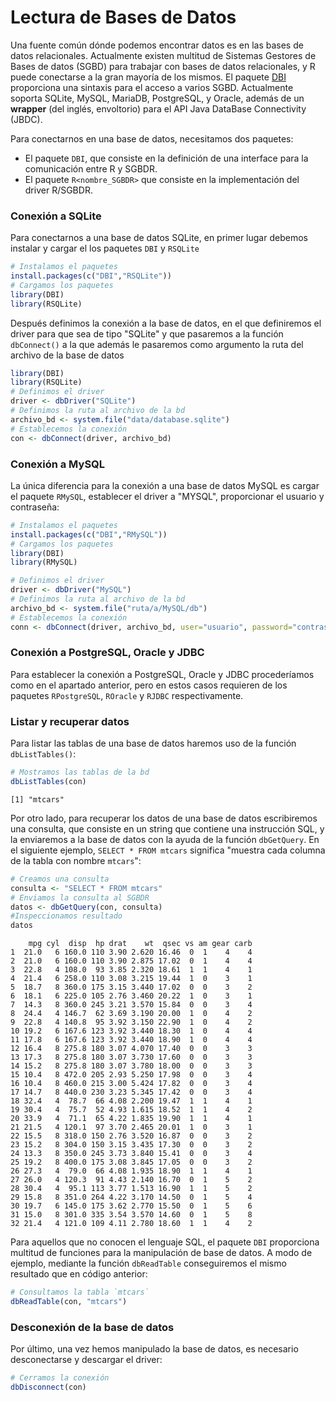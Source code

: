 


<!-- ```{r, include=FALSE} -->
<!-- tutorial::go_interactive() -->
<!-- ``` -->


# Lectura de Bases de Datos

Una fuente común dónde podemos encontrar datos es en las bases de datos relacionales. Actualmente existen multitud de Sistemas Gestores de Bases de datos (SGBD) para trabajar con bases de datos relacionales, y R puede conectarse a la gran mayoría de los mismos. El paquete [DBI](https://cran.r-project.org/web/packages/DBI/index.html) proporciona una sintaxis para el acceso a varios SGBD. Actualmente soporta SQLite, MySQL, MariaDB, PostgreSQL, y Oracle, además de un __wrapper__ (del inglés, envoltorio) para el API Java DataBase Connectivity (JBDC).


Para conectarnos en una base de datos, necesitamos dos paquetes:

- El paquete `DBI`, que consiste en la definición de una interface para la comunicación entre R y SGBDR.
- El paquete `R<nombre_SGBDR>` que consiste en la implementación del driver R/SGBDR.

### Conexión a SQLite

Para conectarnos a una base de datos SQLite, en primer lugar debemos instalar y cargar el los paquetes `DBI` y `RSQLite`


```r
# Instalamos el paquetes
install.packages(c("DBI","RSQLite"))
# Cargamos los paquetes
library(DBI)
library(RSQLite)
```

Después definimos la conexión a la base de datos, en el que definiremos el driver para que sea de tipo "SQLite" y que pasaremos a la función `dbConnect()` a la que además le pasaremos como argumento la ruta del archivo de la base de datos


```r
library(DBI)
library(RSQLite)
# Definimos el driver
driver <- dbDriver("SQLite")
# Definimos la ruta al archivo de la bd
archivo_bd <- system.file("data/database.sqlite")
# Establecemos la conexión
con <- dbConnect(driver, archivo_bd)
```

### Conexión a MySQL

La única diferencia para la conexión a una base de datos MySQL es cargar el paquete `RMySQL`, establecer el driver a "MYSQL", proporcionar el usuario y contraseña:


```r
# Instalamos el paquetes
install.packages(c("DBI","RMySQL"))
# Cargamos los paquetes
library(DBI)
library(RMySQL)
```



```r
# Definimos el driver
driver <- dbDriver("MySQL")
# Definimos la ruta al archivo de la bd
archivo_bd <- system.file("ruta/a/MySQL/db")
# Establecemos la conexión
conn <- dbConnect(driver, archivo_bd, user="usuario", password="contraseña")
```

### Conexión a PostgreSQL, Oracle y JDBC 

Para establecer la conexión a PostgreSQL, Oracle y JDBC procederíamos como en el apartado anterior, pero en estos casos requieren de los paquetes `RPostgreSQL`, `ROracle` y `RJDBC` respectivamente. 

### Listar y recuperar datos

Para listar las tablas de una base de datos haremos uso de la función `dbListTables()`:





```r
# Mostramos las tablas de la bd
dbListTables(con)
```

```
[1] "mtcars"
```

Por otro lado, para recuperar los datos de una base de datos escribiremos una consulta, que consiste en un string que contiene una instrucción SQL, y la enviaremos a la base de datos con la ayuda de la función `dbGetQuery`. En el siguiente ejemplo, `SELECT * FROM mtcars` significa "muestra cada columna de la tabla con nombre `mtcars`":


```r
# Creamos una consulta
consulta <- "SELECT * FROM mtcars"
# Enviamos la consulta al SGBDR
datos <- dbGetQuery(con, consulta)
#Inspeccionamos resultado
datos
```

```
    mpg cyl  disp  hp drat    wt  qsec vs am gear carb
1  21.0   6 160.0 110 3.90 2.620 16.46  0  1    4    4
2  21.0   6 160.0 110 3.90 2.875 17.02  0  1    4    4
3  22.8   4 108.0  93 3.85 2.320 18.61  1  1    4    1
4  21.4   6 258.0 110 3.08 3.215 19.44  1  0    3    1
5  18.7   8 360.0 175 3.15 3.440 17.02  0  0    3    2
6  18.1   6 225.0 105 2.76 3.460 20.22  1  0    3    1
7  14.3   8 360.0 245 3.21 3.570 15.84  0  0    3    4
8  24.4   4 146.7  62 3.69 3.190 20.00  1  0    4    2
9  22.8   4 140.8  95 3.92 3.150 22.90  1  0    4    2
10 19.2   6 167.6 123 3.92 3.440 18.30  1  0    4    4
11 17.8   6 167.6 123 3.92 3.440 18.90  1  0    4    4
12 16.4   8 275.8 180 3.07 4.070 17.40  0  0    3    3
13 17.3   8 275.8 180 3.07 3.730 17.60  0  0    3    3
14 15.2   8 275.8 180 3.07 3.780 18.00  0  0    3    3
15 10.4   8 472.0 205 2.93 5.250 17.98  0  0    3    4
16 10.4   8 460.0 215 3.00 5.424 17.82  0  0    3    4
17 14.7   8 440.0 230 3.23 5.345 17.42  0  0    3    4
18 32.4   4  78.7  66 4.08 2.200 19.47  1  1    4    1
19 30.4   4  75.7  52 4.93 1.615 18.52  1  1    4    2
20 33.9   4  71.1  65 4.22 1.835 19.90  1  1    4    1
21 21.5   4 120.1  97 3.70 2.465 20.01  1  0    3    1
22 15.5   8 318.0 150 2.76 3.520 16.87  0  0    3    2
23 15.2   8 304.0 150 3.15 3.435 17.30  0  0    3    2
24 13.3   8 350.0 245 3.73 3.840 15.41  0  0    3    4
25 19.2   8 400.0 175 3.08 3.845 17.05  0  0    3    2
26 27.3   4  79.0  66 4.08 1.935 18.90  1  1    4    1
27 26.0   4 120.3  91 4.43 2.140 16.70  0  1    5    2
28 30.4   4  95.1 113 3.77 1.513 16.90  1  1    5    2
29 15.8   8 351.0 264 4.22 3.170 14.50  0  1    5    4
30 19.7   6 145.0 175 3.62 2.770 15.50  0  1    5    6
31 15.0   8 301.0 335 3.54 3.570 14.60  0  1    5    8
32 21.4   4 121.0 109 4.11 2.780 18.60  1  1    4    2
```

Para aquellos que no conocen el lenguaje SQL, el paquete `DBI` proporciona multitud de funciones para la manipulación de base de datos. A modo de ejemplo, 
mediante la función `dbReadTable` conseguiremos el mismo resultado que en código anterior:


```r
# Consultamos la tabla `mtcars`
dbReadTable(con, "mtcars")
```


### Desconexión de la base de datos

Por último, una vez hemos manipulado la base de datos, es necesario desconectarse y descargar el driver:


```r
# Cerramos la conexión
dbDisconnect(con)
```


